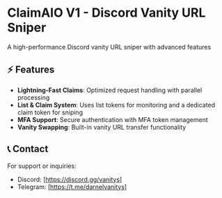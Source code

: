 # ClaimAIO V1 - Discord Vanity URL Sniper

A high-performance Discord vanity URL sniper with advanced features

## ⚡ Features

- **Lightning-Fast Claims**: Optimized request handling with parallel processing
- **List & Claim System**: Uses list tokens for monitoring and a dedicated claim token for sniping
- **MFA Support**: Secure authentication with MFA token management
- **Vanity Swapping**: Built-in vanity URL transfer functionality


## 📞 Contact

For support or inquiries:
- Discord: [https://discord.gg/vanitys]
- Telegram: [https://t.me/darnelvanitys]
